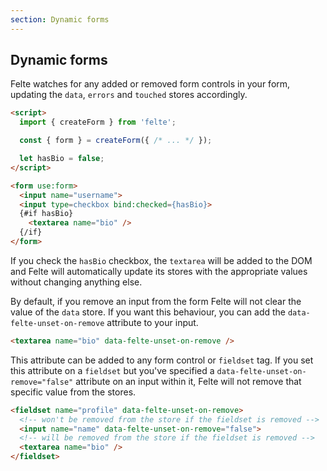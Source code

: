 ```yaml
---
section: Dynamic forms
---
```


## Dynamic forms

Felte watches for any added or removed form controls in your form, updating the `data`, `errors` and `touched` stores accordingly.

```html
<script>
  import { createForm } from 'felte';

  const { form } = createForm({ /* ... */ });

  let hasBio = false;
</script>

<form use:form>
  <input name="username">
  <input type=checkbox bind:checked={hasBio}>
  {#if hasBio}
    <textarea name="bio" />
  {/if}
</form>
```

If you check the `hasBio` checkbox, the `textarea` will be added to the DOM and Felte will automatically update its stores with the appropriate values without changing anything else.

By default, if you remove an input from the form Felte will not clear the value of the `data` store. If you want this behaviour, you can add the `data-felte-unset-on-remove` attribute to your input.

```html
<textarea name="bio" data-felte-unset-on-remove />
```

This attribute can be added to any form control or `fieldset` tag. If you set this attribute on a `fieldset` but you've specified a `data-felte-unset-on-remove="false"` attribute on an input within it, Felte will not remove that specific value from the stores.

```html
<fieldset name="profile" data-felte-unset-on-remove>
  <!-- won't be removed from the store if the fieldset is removed -->
  <input name="name" data-felte-unset-on-remove="false">
  <!-- will be removed from the store if the fieldset is removed -->
  <textarea name="bio" />
</fieldset>
```
